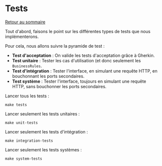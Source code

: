 # Tests

[Retour au sommaire](index.md)

Tout d'abord, faisons le point sur les différentes types de tests que nous implémenterons.

Pour cela, nous allons suivre la pyramide de test :
* **Test d'acceptation** : On valide les tests d'acceptation grâce à Gherkin.
* **Test unitaire** : Tester les cas d'utilisation (et donc seulement les `BusinessRules`.
* **Test d'intégration** : Tester l'interface, en simulant une requête HTTP, en bouchonnant les ports secondaires.
* **Test système** : Tester l'interface, toujours en simulant une requête HTTP, sans bouchonner les ports secondaires.

Lancer tous les tests :
```
make tests
```

Lancer seulement les tests unitaires :
```
make unit-tests
```

Lancer seulement les tests d'intégration :
```
make integration-tests
```

Lancer seulement les tests systèmes :
```
make system-tests
```
